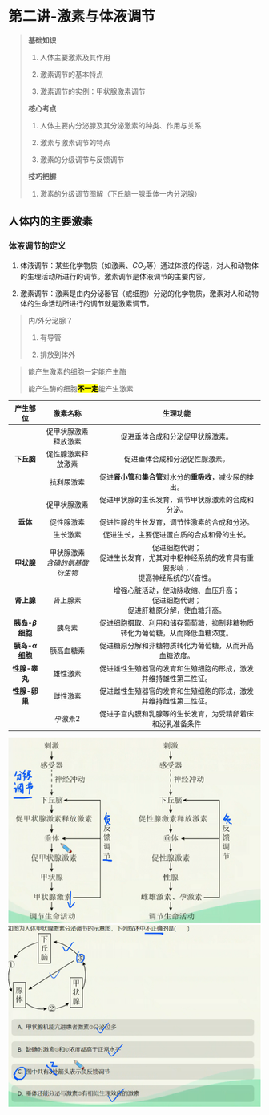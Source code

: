 # 第二讲-激素与体液调节

> **基础知识**
>
> 1. 人体主要激素及其作用
>
> 2. 激素调节的基本特点
>
> 3. 激素调节的实例：甲状腺激素调节
>
> **核心考点**
>
> 1. 人体主要内分泌腺及其分泌激素的种类、作用与关系
>
> 2. 激素与激素调节的特点
>
> 3. 激素的分级调节与反馈调节
>
> **技巧把握**
>
> 1. 激素的分级调节图解（下丘脑一腺垂体一内分泌腺）

## 人体内的主要激素

### 体液调节的定义

1. 体液调节：某些化学物质（如激素、$CO_2$等）通过体液的传送，对人和动物体的生理活动所进行的调节。激素调节是体液调节的主要内容。

2. 激素调节：激素是由内分泌器官（或细胞）分泌的化学物质，激素对人和动物体的生命活动所进行的调节就是激素调节。

> 内/外分泌腺？
>
> 1. 有导管
>
> 2. 排放到体外

> 能产生激素的细胞一定能产生酶
>
> 能产生酶的细胞<mark>**不一定**</mark>能产生激素

| 产生部位              | 激素名称                  | 生理功能                                                   |
|:-----------------:|:---------------------:|:------------------------------------------------------:|
|                   | 促甲状腺激素释放激素            | 促进垂体合成和分泌促甲状腺激素。                                       |
| **下丘脑**           | 促性腺激素释放激素             | 促进垂体合成和分泌促性腺激素。                                        |
|                   | 抗利尿激素                 | 促进**肾小管**和**集合管**对水分的**重吸收**，减少尿的排出。                   |
|                   | 促甲状腺激素                | 促进甲状腺的生长发育，调节甲状腺激素的合成和分泌。                              |
| **垂体**            | 促性腺激素                 | 促进性腺的生长发育，调节性激素的合成和分泌。                                 |
|                   | 生长激素                  | 促进生长，主要促进蛋白质的合成和骨的生长。                                  |
| **甲状腺**           | 甲状腺激素<br/>*含碘的氨基酸衍生物* | 促进细胞代谢；<br/>促进生长发育，尤其对中枢神经系统的发育具有重要影响；<br/>提高神经系统的兴奋性。 |
| **肾上腺**           | 肾上腺素                  | 增强心脏活动，使动脉收缩、血压升高；<br/>促进细胞代谢；<br/>促进肝糖原分解，使血糖升高。      |
| **胰岛-$\beta$细胞**  | 胰岛素                   | 促进细胞摄取、利用和储存葡萄糖，抑制非糖物质转化为葡萄糖，从而降低血糖浓度。                 |
| **胰岛-$\alpha$细胞** | 胰高血糖素                 | 促进糖原分解和非糖物质转化为葡萄糖，从而升高血糖浓度。                            |
| **性腺-睾丸**         | 雄性激素                  | 促进雄性生殖器官的发育和生殖细胞的形成，激发并维持雄性第二性征。                       |
| **性腺-卵巢**         | 雌性激素                  | 促进雌性生殖器官的发育和生殖细胞的形成，激发并维持雌性第二性征。                       |
|                   | 孕激素2                  | 促进子宫内膜和乳腺等的生长发育，为受精卵着床和泌乳准备条件                          |

<img src="./assets.第二讲-激素与体液调节/2024-07-23-15-08-45-image.png" title="" alt="" data-align="left">

<img src="./assets.第二讲-激素与体液调节/2024-07-23-15-20-42-image.png" title="" alt="" data-align="left">
